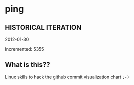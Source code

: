 # ping

## HISTORICAL ITERATION
2012-01-30

Incremented: 5355

## What is this?? 
Linux skills to hack the github commit visualization chart `;-)`
